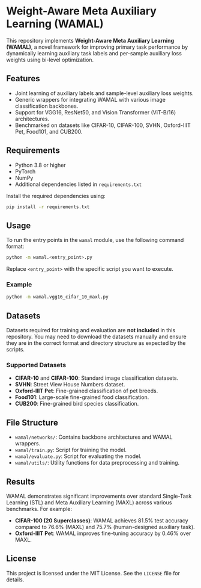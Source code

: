 # Weight-Aware Meta Auxiliary Learning (WAMAL)

This repository implements **Weight-Aware Meta Auxiliary Learning (WAMAL)**, a novel framework for improving primary task performance by dynamically learning auxiliary task labels and per-sample auxiliary loss weights using bi-level optimization.

## Features
- Joint learning of auxiliary labels and sample-level auxiliary loss weights.
- Generic wrappers for integrating WAMAL with various image classification backbones.
- Support for VGG16, ResNet50, and Vision Transformer (ViT-B/16) architectures.
- Benchmarked on datasets like CIFAR-10, CIFAR-100, SVHN, Oxford-IIIT Pet, Food101, and CUB200.

## Requirements
- Python 3.8 or higher
- PyTorch
- NumPy
- Additional dependencies listed in `requirements.txt`

Install the required dependencies using:
```bash
pip install -r requirements.txt
```

## Usage
To run the entry points in the `wamal` module, use the following command format:
```bash
python -m wamal.<entry_point>.py
```

Replace `<entry_point>` with the specific script you want to execute.

### Example
```bash
python -m wamal.vgg16_cifar_10_maxl.py
```

## Datasets
Datasets required for training and evaluation are **not included** in this repository. You may need to download the datasets manually and ensure they are in the correct format and directory structure as expected by the scripts.

### Supported Datasets
- **CIFAR-10** and **CIFAR-100**: Standard image classification datasets.
- **SVHN**: Street View House Numbers dataset.
- **Oxford-IIIT Pet**: Fine-grained classification of pet breeds.
- **Food101**: Large-scale fine-grained food classification.
- **CUB200**: Fine-grained bird species classification.

## File Structure
- `wamal/networks/`: Contains backbone architectures and WAMAL wrappers.
- `wamal/train.py`: Script for training the model.
- `wamal/evaluate.py`: Script for evaluating the model.
- `wamal/utils/`: Utility functions for data preprocessing and training.

## Results
WAMAL demonstrates significant improvements over standard Single-Task Learning (STL) and Meta Auxiliary Learning (MAXL) across various benchmarks. For example:
- **CIFAR-100 (20 Superclasses)**: WAMAL achieves 81.5% test accuracy compared to 76.6% (MAXL) and 75.7% (human-designed auxiliary task).
- **Oxford-IIIT Pet**: WAMAL improves fine-tuning accuracy by 0.46% over MAXL.

## License
This project is licensed under the MIT License. See the `LICENSE` file for details.